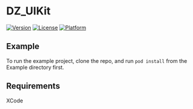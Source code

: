 # DZ_UIKit

[![Version](https://img.shields.io/cocoapods/v/JHUIKit.svg?style=flat)](http://cocoapods.org/pods/DZ_UIKit)
[![License](https://img.shields.io/cocoapods/l/JHUIKit.svg?style=flat)](http://cocoapods.org/pods/DZ_UIKit)
[![Platform](https://img.shields.io/cocoapods/p/JHUIKit.svg?style=flat)](http://cocoapods.org/pods/DZ_UIKit)

## Example

To run the example project, clone the repo, and run `pod install` from the Example directory first.

## Requirements
XCode
